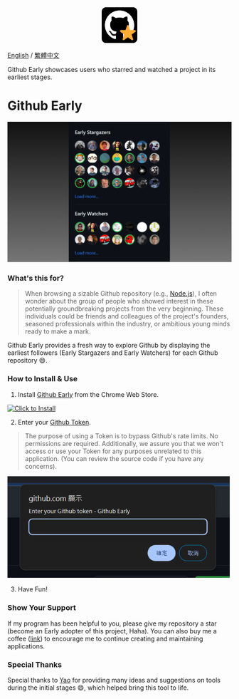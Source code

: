 <div align="center">
  <img width="80" src="./readme/images/icon.png"/>
</div>

[English](.) / [繁體中文](./readme/README_ZH.md)

Github Early showcases users who starred and watched a project in its earliest stages.

# Github Early

![](./readme/images/show.png)

### What's this for?

> When browsing a sizable Github repository (e.g., [Node.js](https://github.com/nodejs/node)), I often wonder about the group of people who showed interest in these potentially groundbreaking projects from the very beginning. These individuals could be friends and colleagues of the project's founders, seasoned professionals within the industry, or ambitious young minds ready to make a mark.

Github Early provides a fresh way to explore Github by displaying the earliest followers (Early Stargazers and Early Watchers) for each Github repository 😄.

### How to Install & Use

1. Install [Github Early](https://chromewebstore.google.com/detail/github-early/jccgmkepfgemmajbkfiggkjjgkklcpdc) from the Chrome Web Store.

<a target="_blank" href="https://chromewebstore.google.com/detail/github-early/jccgmkepfgemmajbkfiggkjjgkklcpdc">
    <img width="250" alt="Click to Install" src="https://github.com/Get-Tech-Stack/Homepage/blob/main/img/chrome.en.png?raw=true" />
</a>

2. Enter your [Github Token](https://github.com/settings/tokens).

> The purpose of using a Token is to bypass Github's rate limits. No permissions are required. Additionally, we assure you that we won't access or use your Token for any purposes unrelated to this application. (You can review the source code if you have any concerns).

<img width="500" alt="Click to Install" src="./readme/images/enter_token.png" />

3. Have Fun!

### Show Your Support

If my program has been helpful to you, please give my repository a star (become an Early adopter of this project, Haha).
You can also buy me a coffee ([link](https://www.buymeacoffee.com/dalufish)) to encourage me to continue creating and maintaining applications.

### Special Thanks

Special thanks to [Yao](https://github.com/tomhsiao1260) for providing many ideas and suggestions on tools during the initial stages 😄, which helped bring this tool to life.
